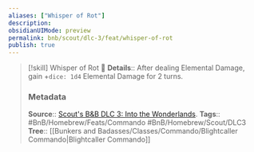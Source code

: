 ```yaml
---
aliases: ["Whisper of Rot"]
description: 
obsidianUIMode: preview
permalink: bnb/scout/dlc-3/feat/whisper-of-rot
publish: true
---
```


> [!skill] Whisper of Rot 🍻
> **Details**:: After dealing Elemental Damage, gain +`dice: 1d4` Elemental Damage for 2 turns.
> ### Metadata
> **Source**:: [Scout's B&B DLC 3: Into the Wonderlands](https://docs.google.com/document/d/1MLOgrWwcLNTnP9PuXrKiLImy7SUh4hXO8arVUAlmdp0/edit).
> **Tags**:: #BnB/Homebrew/Feats/Commando #BnB/Homebrew/Scout/DLC3
> **Tree**:: [[Bunkers and Badasses/Classes/Commando/Blightcaller Commando|Blightcaller Commando]]
